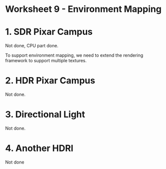 
# Worksheet 9 - Environment Mapping

# 1. SDR Pixar Campus

Not done, CPU part done.

To support environment mapping, we need to extend the rendering framework to support multiple textures.

# 2. HDR Pixar Campus

Not done.

# 3. Directional Light

Not done.

# 4. Another HDRI

Not done